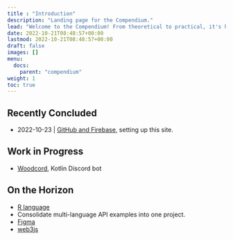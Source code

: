 ```yaml
---
title : "Introduction"
description: "Landing page for the Compendium."
lead: "Welcome to the Compendium! From theoretical to practical, it's here!"
date: 2022-10-21T08:48:57+00:00
lastmod: 2022-10-21T08:48:57+00:00
draft: false
images: []
menu:
  docs:
    parent: "compendium"
weight: 1
toc: true
---
```


## Recently Concluded
- 2022-10-23 | [GitHub and Firebase](/docs/computer-science/github-and-firebase/), setting up this site.
## Work in Progress
- [Woodcord](/docs/computer-science/woodcord/), Kotlin Discord bot
## On the Horizon
- [R language](https://www.r-project.org/other-docs.html)
- Consolidate multi-language API examples into one project.
- [Figma](https://www.figma.com/)
- [web3js](https://web3js.readthedocs.io/en/v1.8.0/)